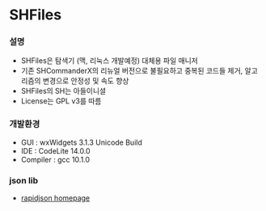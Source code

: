 # SHFiles

###  설명

- SHFiles은 탐색기 (맥, 리눅스 개발예정) 대체용 파일 매니저
- 기존 SHCommanderX의 리뉴얼 버전으로 불필요하고 중복된 코드들 제거, 알고리즘의 변경으로 안정성 및 속도 향상
- SHFiles의 SH는 아들이니셜
- License는 GPL v3를 따름

### 개발환경

- GUI : wxWidgets 3.1.3 Unicode Build
- IDE : CodeLite 14.0.0
- Compiler : gcc 10.1.0



### json lib

* [rapidjson homepage](http://rapidjson.org/)

